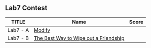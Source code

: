 ## Lab7 Contest

| TITLE    | Name                                        | Score |
| -------- | ------------------------------------------- | ----- |
| Lab7 - A | [Modify](A/)                                |       |
| Lab7 - B | [The Best Way to Wipe out a Friendship](B/) |       |

